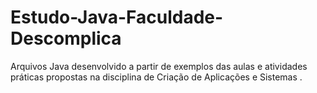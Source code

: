 # Estudo-Java-Faculdade-Descomplica
Arquivos Java desenvolvido a partir de exemplos das aulas e atividades práticas propostas na disciplina de Criação de Aplicações e Sistemas .
